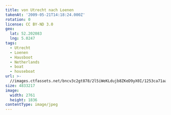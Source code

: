 ```yaml
---
title: von Utrecht nach Loenen
takenAt: '2009-05-21T14:18:24.000Z'
rotation: 0
license: CC BY-ND 3.0
geo:
  lat: 52.202083
  lng: 5.0247
tags:
  - Utrecht
  - Loenen
  - Hausboot
  - Netherlands
  - boat
  - houseboat
url: >-
  //images.ctfassets.net/bncv3c2gt878/2l5iWeKLdujb8ZKeD9yX0I/1253ca71aa1a7e5846a7185da65b708f/von-utrecht-nach-loenen_4377989735_o
size: 4833217
image:
  width: 2761
  height: 1836
contentType: image/jpeg
---
```


